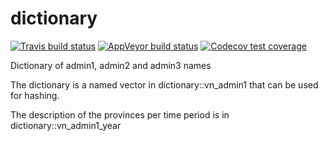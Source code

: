 # dictionary

[![Travis build status](https://travis-ci.org/epix-project/dictionary.svg?branch=master)](https://travis-ci.org/epix-project/dictionary)
[![AppVeyor build status](https://ci.appveyor.com/api/projects/status/github/epix-project/dictionary?branch=master&svg=true)](https://ci.appveyor.com/project/epix-project/dictionary)
[![Codecov test coverage](https://codecov.io/gh/epix-project/dictionary/branch/master/graph/badge.svg)](https://codecov.io/gh/epix-project/dictionary?branch=master)

Dictionary of admin1, admin2 and admin3 names

The dictionary is a named vector in dictionary::vn_admin1 that can be used for hashing.

The description of the provinces per time period is in dictionary::vn_admin1_year
